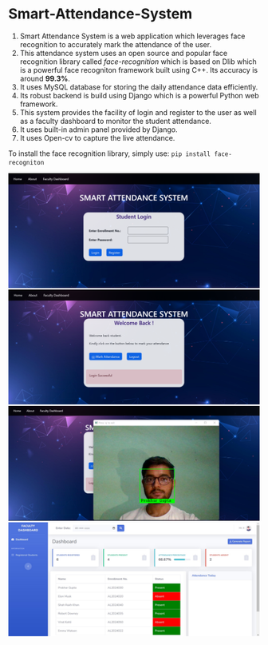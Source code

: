 # Smart-Attendance-System
1. Smart Attendance System is a web application which leverages face recognition to accurately mark the attendance of the user. 
2. This attendance system uses an open source and popular face recognition library called *face-recognition* which is based on Dlib which is a powerful face recogniton framework built using C++. Its accuracy is around **99.3%**.
3. It uses MySQL database for storing the daily attendance data efficiently.
4. Its robust backend is build using Django which is a powerful Python web framework.
5. This system provides the facility of login and register to the user as well as a faculty dashboard to monitor the student attendance.
6. It uses built-in admin panel provided by Django.
7. It uses Open-cv to capture the live attendance.

To install the face recognition library, simply use:
`pip install face-recogniton`

![home screen](/screenshots/home_screen.png)
![login_page](/screenshots/login.png)
![capture](/screenshots/capture.png)
![faculty_dashboard](/screenshots/dashboard.jpg)
